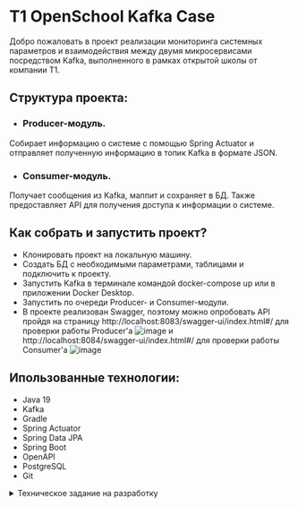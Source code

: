 # T1 OpenSchool Kafka Case
Добро пожаловать в проект реализации мониторинга системных параметров и взаимодействия между двумя микросервисами посредством Kafka, выполненного в рамках открытой школы от компании Т1.

## Структура проекта:
* ### Producer-модуль.
Собирает информацию о системе с помощью Spring Actuator и отправляет полученную информацию в топик Kafka в формате JSON.
* ### Consumer-модуль.
Получает сообщения из Kafka, маппит и сохраняет в БД. Также предоставляет API для получения доступа к информации о системе.

## Как собрать и запустить проект?
* Клонировать проект на локальную машину.
* Создать БД с необходимыми параметрами, таблицами и подключить к проекту.
* Запустить Kafka в терминале командой docker-compose up или в приложении Docker Desktop.
* Запустить по очереди Producer- и Consumer-модули.
* В проекте реализован Swagger, поэтому можно опробовать API пройдя на страницу http://localhost:8083/swagger-ui/index.html#/ для проверки работы Producer'a
![image](https://github.com/user-attachments/assets/3e9e6185-1148-44d7-a8ca-17c0077db1a5)
и http://localhost:8084/swagger-ui/index.html#/ для проверки работы Consumer'a
![image](https://github.com/user-attachments/assets/ea4febff-03fb-45d2-8bc4-c1091f19c382)

## Ипользованные технологии:
* Java 19
* Kafka
* Gradle
* Spring Actuator
* Spring Data JPA
* Spring Boot
* OpenAPI
* PostgreSQL
* Git

<details>
<summary>Техническое задание на разработку</summary>
Тема: Реализация системы мониторинга с использованием Spring Kafka

Цель:

Создать систему мониторинга, которая будет отслеживать работу различных компонентов вашего приложения с помощью Spring Kafka. Эта система будет включать в себя Producer для отправки метрик, Consumer для их обработки и анализа, а также REST API для просмотра метрик.

Общая архитектура системы:

Producer Service:

Создать микросервис "Metrics Producer", который будет отслеживать и собирать метрики работы приложения и отправлять их в Kafka топик "metrics-topic".

Реализовать следующие API для взаимодействия с микросервисом:

POST /metrics: Отправка метрик работы приложения в формате JSON. Метрики могут включать информацию о производительности, использовании ресурсов, ошибках и т. д.

Consumer Service:

Создать микросервис "Metrics Consumer", который будет принимать метрики из Kafka топика "metrics-topic" и анализировать их для выявления проблем и трендов.

Реализовать обработку метрик и вывод статистики в логи или базу данных для последующего анализа.

REST API:

Реализовать REST API в микросервисе "Metrics Consumer" для просмотра метрик.

GET /metrics: Получение списка всех метрик.

GET /metrics/{id}: Получение конкретной метрики по ее идентификатору.

Критерии успешного выполнения:

Микросервисы должны успешно обмениваться данными через Kafka и обеспечивать сбор и анализ метрик работы приложения.

API должно быть хорошо спроектировано, документировано и соответствовать принципам RESTful.

Система должна быть масштабируемой, надежной и обладать высокой производительностью.

Должна быть предоставлена документация, объясняющая архитектуру системы, конфигурацию Kafka, а также инструкции по запуску и использованию системы.

</details>
